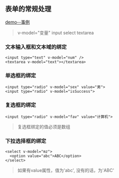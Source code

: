 ## 表单的常规处理  
[demo--事例](./8.html)  

> v-model="变量"
> input select textarea

### 文本输入框和文本域的绑定  
~~~
<input type="text" v-model="num" />
<textarea v-model="text"></textarea>
~~~

### 单选框的绑定  
~~~
<input type="radio" v-model="sex" value="男">
<input type="radio" v-model="isSuccess">
~~~

### 复选框的绑定  
~~~
<input type="radio" v-model="fav" value="计算机">
~~~
> 复选框绑定的值必须是数组

### 下拉选择框的绑定   
~~~
<select v-model="mz">
  <option value="abc">ABC</option>
</select>
~~~
> 如果有value属性，值为'abc', 没有的话，为'ABC'
